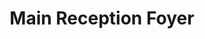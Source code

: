 ---
  title: Main Reception Foyer
  description: The hallway – a passage through time…
  latitude: -26.173202
  longitude: 28.075423
  cards:
    - poi-038-card-001.md
    - poi-038-card-002.md
    - poi-038-card-003.md
    - poi-038-card-004.md
    - poi-038-card-005.md
    - poi-038-card-006.md
---